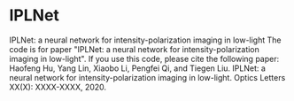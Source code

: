 # IPLNet
IPLNet: a neural network for intensity-polarization imaging in low-light
The code is for paper "IPLNet: a neural network for intensity-polarization imaging in low-light".
If you use this code, please cite the following paper:
Haofeng Hu, Yang Lin, Xiaobo Li, Pengfei Qi, and Tiegen Liu. IPLNet: a neural network for intensity-polarization imaging in low-light. Optics Letters XX(X): XXXX-XXXX, 2020.
